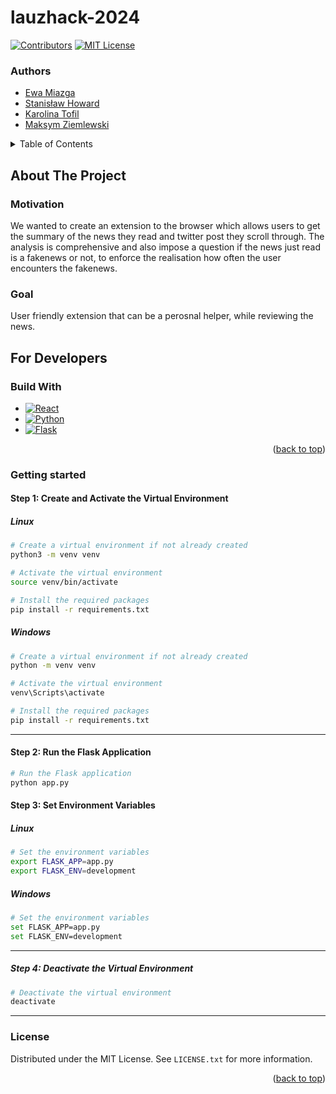 # lauzhack-2024
<a name="readme-top"></a>

[![Contributors][contributors-shield]][contributors-url]
[![MIT License][license-shield]][license-url]

### Authors
- [Ewa Miazga](https://github.com/ewaMiazga)
- [Stanisław Howard](https://github.com/Howieboss02)
- [Karolina Tofil](https://github.com/tflkarolina)
- [Maksym Ziemlewski](https://github.com/mziem)

<details>
  <summary>Table of Contents</summary>
  <ol>
    <li>
      <a href="#about-the-project">About The Project</a>
      <ul>
        <li><a href="#motivation">Motivation</a></li>
        <li><a href="#goal">Goal</a></li>
      </ul>
    </li>
    <li>
      <a href="#for-developers">For Developers</a>
      <ul>
      <li><a href="#build-with">Build With</a></li>
      <li><a href="#getting-started">Getting Started</a></li>
      </ul>
  </ol>
</details>

## About The Project

### Motivation
We wanted to create an extension to the browser which allows users to get the summary of the news they read and twitter post they scroll through. 
The analysis is comprehensive and also impose a question if the news just read is a fakenews or not, to enforce the realisation how often the user encounters the fakenews.

### Goal
User friendly extension that can be a perosnal helper, while reviewing the news.

## For Developers

### Build With

* [![React][React.js]][React-url]
* [![Python][Python.org]][Python-url]
* [![Flask][Flask.com]][Flask-url]

<p align="right">(<a href="#readme-top">back to top</a>)</p>


### Getting started


#### Step 1: Create and Activate the Virtual Environment

##### Linux
```bash
# Create a virtual environment if not already created
python3 -m venv venv

# Activate the virtual environment
source venv/bin/activate

# Install the required packages
pip install -r requirements.txt
```
##### Windows
```bash
# Create a virtual environment if not already created
python -m venv venv

# Activate the virtual environment
venv\Scripts\activate

# Install the required packages
pip install -r requirements.txt
```

---

#### Step 2: Run the Flask Application
```bash
# Run the Flask application
python app.py
```

#### Step 3: Set Environment Variables

##### Linux
```bash
# Set the environment variables
export FLASK_APP=app.py
export FLASK_ENV=development
```

##### Windows
```bash
# Set the environment variables
set FLASK_APP=app.py
set FLASK_ENV=development
```


---

##### Step 4: Deactivate the Virtual Environment
```bash
# Deactivate the virtual environment
deactivate
```

---

### License
Distributed under the MIT License. See `LICENSE.txt` for more information.

<p align="right">(<a href="#readme-top">back to top</a>)</p>

[contributors-shield]: https://img.shields.io/badge/CONTRIBUTORS-6-brightgreen?style=for-the-badge 
[contributors-url]: https://github.com/epfl-cs358/2024sp-exoskeleton/graphs/contributors
[license-shield]: https://img.shields.io/badge/LICENSE-MIT-brightyellow?style=for-the-badge
[license-url]: https://github.com/epfl-cs358/2024sp-exoskeleton/blob/main/LICENSE


[React.js]: https://img.shields.io/badge/React-black?logo=react
[React-url]: https://reactjs.org/
[Python.org]: https://img.shields.io/badge/Python-brightgreeen?style=flat&logo=python&logoColor=FFE873&color=306998
[Python-url]: https://www.python.org/
[Flask.com]: https://img.shields.io/badge/Flask-black?style=plastic&logo=flask&color=%2361dafb
[Flask-url]: https://flask.palletsprojects.com/en/3.0.x/

